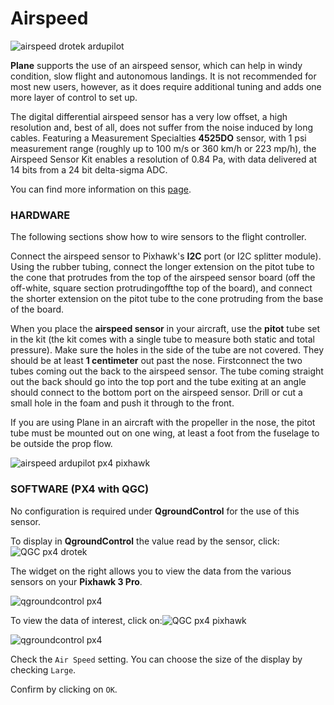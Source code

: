 # Airspeed

![](https://drotek.com/wp-content/uploads/2017/01/digital-differential-airspeed-sensor-kit--700x468.jpg "airspeed drotek ardupilot")

**Plane** supports the use of an airspeed sensor, which can help in windy condition, slow flight and autonomous landings. It is not recommended for most new users, however, as it does require additional tuning and adds one more layer of control to set up.

The digital differential airspeed sensor has a very low offset, a high resolution and, best of all, does not suffer from the noise induced by long cables. Featuring a Measurement Specialties **4525DO** sensor, with 1 psi measurement range \(roughly up to 100 m/s or 360 km/h or 223 mp/h\), the Airspeed Sensor Kit enables a resolution of 0.84 Pa, with data delivered at 14 bits from a 24 bit delta-sigma ADC.

You can find more information on this [page](https://drotek.com/shop/en/drotek-parts/793-digital-differential-airspeed-sensor-kit-.html).

### HARDWARE

The following sections show how to wire sensors to the flight controller.

Connect the airspeed sensor to Pixhawk's **I2C** port \(or I2C splitter module\). Using the rubber tubing, connect the longer extension on the pitot tube to the cone that protrudes from the top of the airspeed sensor board \(off the off-white, square section protrudingoffthe top of the board\), and connect the shorter extension on the pitot tube to the cone protruding from the base of the board.


When you place the **airspeed sensor** in your aircraft, use the **pitot** tube set in the kit \(the kit comes with a single tube to measure both static and total pressure\). Make sure the holes in the side of the tube are not covered. They should be at least **1 centimeter** out past the nose. Firstconnect the two tubes coming out the back to the airspeed sensor. The tube coming straight out the back should go into the top port and the tube exiting at an angle should connect to the bottom port on the airspeed sensor. Drill or cut a small hole in the foam and push it through to the front.

If you are using Plane in an aircraft with the propeller in the nose, the pitot tube must be mounted out on one wing, at least a foot from the fuselage to be outside the prop flow.

![](https://drotek.com/wp-content/uploads/2017/01/pitotinstalled1-700x404.jpg "airspeed ardupilot px4 pixhawk")

### SOFTWARE \(PX4 with QGC\)

No configuration is required under **QgroundControl** for the use of this sensor.

To display in **QgroundControl** the value read by the sensor, click:![](https://drotek.com/wp-content/uploads/2017/01/Icone_Flight_Data_QGC.png "QGC px4 drotek")

The widget on the right allows you to view the data from the various sensors on your **Pixhawk 3 Pro**.

![](https://drotek.com/wp-content/uploads/2017/01/Flight_Data_Viewer_QGC.png "qgroundcontrol px4")

To view the data of interest, click on:![](https://drotek.com/wp-content/uploads/2017/01/Reglage_Flight_Data_Viewer_QGC.png "QGC px4 pixhawk")

![](https://drotek.com/wp-content/uploads/2017/01/Flight_Data_List_QGC-250x606.png "qgroundcontrol px4")

Check the `Air Speed` setting. You can choose the size of the display by checking `Large`.

Confirm by clicking on `OK`.


